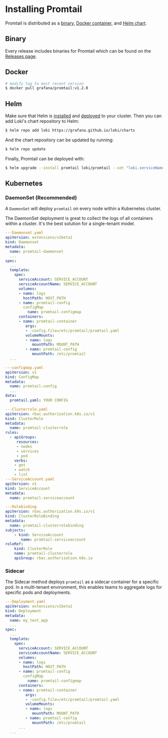 # Installing Promtail

Promtail is distributed as a [binary](#binary), [Docker container](#docker), and
[Helm chart](#helm).

## Binary

Every release includes binaries for Promtail which can be found on the
[Releases page](https://github.com/grafana/loki/releases).

## Docker

```bash
# modify tag to most recent version
$ docker pull grafana/promtail:v1.2.0
```

## Helm

Make sure that Helm is
[installed](https://helm.sh/docs/using_helm/#installing-helm) and
[deployed](https://helm.sh/docs/using_helm/#installing-tiller) to your cluster.
Then you can add Loki's chart repository to Helm:

```bash
$ helm repo add loki https://grafana.github.io/loki/charts
```

And the chart repository can be updated by running:

```bash
$ helm repo update
```

Finally, Promtail can be deployed with:

```bash
$ helm upgrade --install promtail loki/promtail --set "loki.serviceName=loki"
```

## Kubernetes

### DaemonSet (Recommended)

A `DaemonSet` will deploy `promtail` on every node within a Kubernetes cluster.

The DaemonSet deployment is great to collect the logs of all containers within a
cluster. It's the best solution for a single-tenant model.

```yaml
---Daemonset.yaml
apiVersion: extensions/v1beta1
kind: Daemonset
metadata:
  name: promtail-daemonset
  ...
spec:
  ...
  template:
    spec:
      serviceAccount: SERVICE_ACCOUNT
      serviceAccountName: SERVICE_ACCOUNT
      volumes:
      - name: logs
        hostPath: HOST_PATH
      - name: promtail-config
        configMap
          name: promtail-configmap
      containers:
      - name: promtail-container
         args:
         - -config.file=/etc/promtail/promtail.yaml
         volumeMounts:
         - name: logs
            mountPath: MOUNT_PATH
         - name: promtail-config
            mountPath: /etc/promtail
  ...

---configmap.yaml
apiVersion: v1
kind: ConfigMap
metadata:
  name: promtail-config
  ...
data:
  promtail.yaml: YOUR CONFIG

---Clusterrole.yaml
apiVersion: rbac.authorization.k8s.io/v1
kind: ClusterRole
metadata:
  name: promtail-clusterrole
rules:
  - apiGroups:
     resources:
     - nodes
     - services
     - pod
    verbs:
    - get
    - watch
    - list
---ServiceAccount.yaml
apiVersion: v1
kind: ServiceAccount
metadata:
  name: promtail-serviceaccount

---Rolebinding
apiVersion: rbac.authorization.k9s.io/v1
kind: ClusterRoleBinding
metadata:
  name: promtail-clusterrolebinding
subjects:
    - kind: ServiceAccount
       name: promtail-serviceaccount
roleRef:
    kind: ClusterRole
    name: promtail-clusterrole
    apiGroup: rbac.authorization.k8s.io
```

### Sidecar

The Sidecar method deploys `promtail` as a sidecar container for a specific pod.
In a multi-tenant environment, this enables teams to aggregate logs for specific
pods and deployments.

```yaml
---Deployment.yaml
apiVersion: extensions/v1beta1
kind: Deployment
metadata:
  name: my_test_app
  ...
spec:
  ...
  template:
    spec:
      serviceAccount: SERVICE_ACCOUNT
      serviceAccountName: SERVICE_ACCOUNT
      volumes:
      - name: logs
        hostPath: HOST_PATH
      - name: promtail-config
        configMap
          name: promtail-configmap
      containers:
      - name: promtail-container
         args:
         - -config.file=/etc/promtail/promtail.yaml
         volumeMounts:
         - name: logs
            mountPath: MOUNT_PATH
         - name: promtail-config
            mountPath: /etc/promtail
      ...
  ...
```
